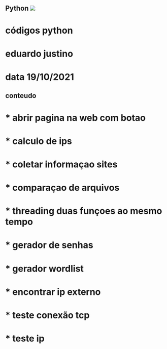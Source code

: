 ## Python ![](https://freepngimg.com/thumb/python_logo/5-2-python-logo-png-image-thumb.png)
# códigos python 
# eduardo justino
# data 19/10/2021


## conteudo 

# * abrir pagina na web com botao
# * calculo de ips
# * coletar informaçao sites
# * comparaçao de arquivos
# * threading duas funçoes ao mesmo tempo
# * gerador de senhas
# * gerador wordlist 
# * encontrar ip externo
# * teste conexão tcp 
# * teste ip


